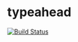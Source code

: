 # typeahead
[![Build Status](https://travis-ci.org/ronakkhunt/typeahead.svg?branch=master)](https://travis-ci.org/ronakkhunt/typeahead)
